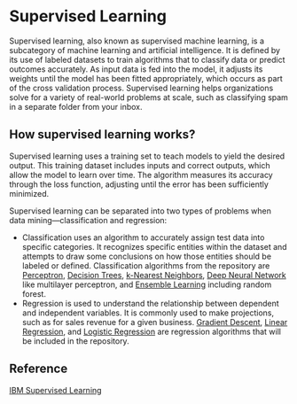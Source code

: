 # Supervised Learning
Supervised learning, also known as supervised machine learning, is a subcategory of machine learning and artificial intelligence. It is defined by its use of labeled datasets to train algorithms that to classify data or predict outcomes accurately. As input data is fed into the model, it adjusts its weights until the model has been fitted appropriately, which occurs as part of the cross validation process. Supervised learning helps organizations solve for a variety of real-world problems at scale, such as classifying spam in a separate folder from your inbox.

## How supervised learning works?
Supervised learning uses a training set to teach models to yield the desired output. This training dataset includes inputs and correct outputs, which allow the model to learn over time. The algorithm measures its accuracy through the loss function, adjusting until the error has been sufficiently minimized.

Supervised learning can be separated into two types of problems when data mining—classification and regression:

- Classification uses an algorithm to accurately assign test data into specific categories. It recognizes specific entities within the dataset and attempts to draw some conclusions on how those entities should be labeled or defined. Classification algorithms from the repository are [Perceptron](https://github.com/yw110-1/INDE-577/tree/main/Supervised%20Learning/Perceptron), [Decision Trees](https://github.com/yw110-1/INDE-577/tree/main/Supervised%20Learning/Decision%20Tree), [k-Nearest Neighbors](https://github.com/yw110-1/INDE-577/tree/main/Supervised%20Learning/k-Nearest%20Neighbors), [Deep Neural Network](https://github.com/yw110-1/INDE-577/tree/main/Supervised%20Learning/Deep%20Neural%20Network) like multilayer perceptron, and [Ensemble Learning](https://github.com/yw110-1/INDE-577/tree/main/Supervised%20Learning/Ensemble%20Learning) including random forest.
- Regression is used to understand the relationship between dependent and independent variables. It is commonly used to make projections, such as for sales revenue for a given business. [Gradient Descent](https://github.com/yw110-1/INDE-577/tree/main/Supervised%20Learning/Gradient%20Descent), [Linear Regression](https://github.com/yw110-1/INDE-577/tree/main/Supervised%20Learning/Linear%20Regression), and [Logistic Regression](https://github.com/yw110-1/INDE-577/tree/main/Supervised%20Learning/Logistic%20Regression) are regression algorithms that will be included in the repository.

## Reference
[IBM Supervised Learning](https://www.ibm.com/cloud/learn/supervised-learning#toc-challenges-60FavNLN)
